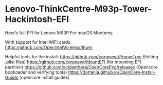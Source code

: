 # Lenovo-ThinkCentre-M93p-Tower-Hackintosh-EFI
Here's full EFI for Lenovo M93P For macOS Monterey.


With support for Intel WIFI cards
https://github.com/OpenIntelWireless/itlwm

Helpful tools for the install:
https://github.com/corpnewt/ProperTree (Editing .plist files)
https://github.com/corpnewt/MountEFI (for mounting EFI partition)
https://github.com/acidanthera/OpenCorePkg/releases (Opencore bootloader and verifying tools)
https://dortania.github.io/OpenCore-Install-Guide/ (opencore install guides)
